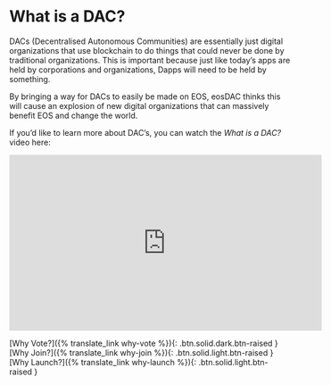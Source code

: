**What** is a **DAC?**
===

DACs (Decentralised Autonomous Communities) are essentially just digital organizations that use blockchain to do things that could never be done by traditional organizations. This is important because just like today’s apps are held by corporations and organizations, Dapps will need to be held by something.

By bringing a way for DACs to easily be made on EOS, eosDAC thinks this will cause an explosion of new digital organizations that can massively benefit EOS and change the world.

If you’d like to learn more about DAC’s, you can watch the *What is a DAC?* video here:
<iframe width="560" height="315" src="https://www.youtube-nocookie.com/embed/ahoFGzxE_NY" frameborder="0" allow="accelerometer; autoplay; encrypted-media; gyroscope; picture-in-picture" allowfullscreen></iframe>

[Why Vote?]({% translate_link why-vote %}){: .btn.solid.dark.btn-raised }
[Why Join?]({% translate_link why-join %}){: .btn.solid.light.btn-raised }
[Why Launch?]({% translate_link why-launch %}){: .btn.solid.light.btn-raised }